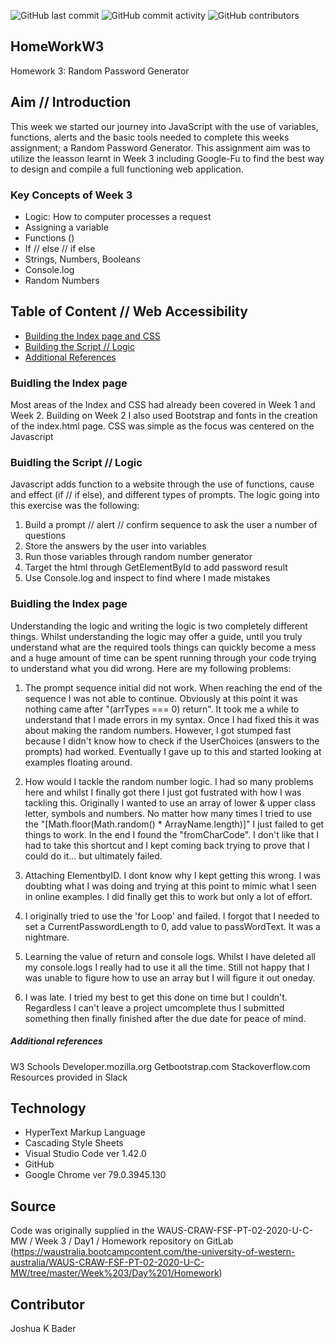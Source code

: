 ![GitHub last commit](https://img.shields.io/github/last-commit/Ryuku72/HomeworkW3?style=for-the-badge)
![GitHub commit activity](https://img.shields.io/github/commit-activity/y/Ryuku72/HomeworkW3?style=for-the-badge)
![GitHub contributors](https://img.shields.io/github/contributors/Ryuku72/HomeworkW3?style=for-the-badge)

## HomeWorkW3
Homework 3: Random Password Generator

## Aim // Introduction
This week we started our journey into JavaScript with the use of variables, functions, alerts and the basic tools needed to complete this weeks assignment; a Random Password Generator. This assignment aim was to utilize the leasson learnt in Week 3 including Google-Fu to find the best way to design and compile a full functioning web application.

### Key Concepts of Week 3
* Logic: How to computer processes a request
* Assigning a variable
* Functions ()
* If // else // if else
* Strings, Numbers, Booleans
* Console.log
* Random Numbers

## Table of Content // Web Accessibility
* [Building the Index page and CSS](#Index)
* [Building the Script // Logic](#Logic)
* [Additional References](#Ref)


<a name="Index"></a>

### Buidling the Index page
Most areas of the Index and CSS had already been covered in Week 1 and Week 2. Building on Week 2 I also used Bootstrap and fonts in the creation of the index.html page. CSS was simple as the focus was centered on the Javascript


<a name="Logic"></a>

### Buidling the Script // Logic
Javascript adds function to a website through the use of functions, cause and effect (if // if else), and different types of prompts. The logic going into this exercise was the following:
1. Build a prompt // alert // confirm sequence to ask the user a number of questions
2. Store the answers by the user into variables
3. Run those variables through random number generator
4. Target the html through GetElementById to add password result
5. Use Console.log and inspect to find where I made mistakes

<a name="Problems"></a>

### Buidling the Index page
Understanding the logic and writing the logic is two completely different things. Whilst understanding the logic may offer a guide, until you truly understand what are the required tools things can quickly become a mess and a huge amount of time can be spent running through your code trying to understand what you did wrong. Here are my following problems:

1. The prompt sequence initial did not work. When reaching the end of the sequence I was not able to continue. Obviously at this point it was nothing came after "(arrTypes === 0) return". It took me a while to understand that I made errors in my syntax. Once I had fixed this it was about making the random numbers. However, I got stumped fast because I didn't know how to check if the UserChoices (answers to the prompts) had worked. Eventually I gave up to this and started looking at examples floating around.

2. How would I tackle the random number logic. I had so many problems here and whilst I finally got there I just got fustrated with how I was tackling this. Originally I wanted to use an array of lower & upper class letter, symbols and numbers. No matter how many times I tried to use the "[Math.floor(Math.random() * ArrayName.length)]" I just failed to get things to work. In the end I found the "fromCharCode". I don't like that I had to take this shortcut and I kept coming back trying to prove that I could do it... but ultimately failed.

3. Attaching ElementbyID. I dont know why I kept getting this wrong. I was doubting what I was doing and trying at this point to mimic what I seen in online examples. I did finally get this to work but only a lot of effort.

4. I originally tried to use the 'for Loop' and failed. I forgot that I needed to set a CurrentPasswordLength to 0, add value to passWordText. It was a nightmare. 

5. Learning the value of return and console logs. Whilst I have deleted all my console.logs I really had to use it all the time. Still not happy that I was unable to figure how to use an array but I will figure it out oneday.

6. I was late. I tried my best to get this done on time but I couldn't. Regardless I can't leave a project umcomplete thus I submitted something then finally finished after the due date for peace of mind. 

<a name="Ref"></a>

##### Additional references
W3 Schools
Developer.mozilla.org
Getbootstrap.com
Stackoverflow.com
Resources provided in Slack

## Technology
* HyperText Markup Language
* Cascading Style Sheets
* Visual Studio Code ver 1.42.0
* GitHub
* Google Chrome ver 79.0.3945.130

## Source
Code was originally supplied in the WAUS-CRAW-FSF-PT-02-2020-U-C-MW / Week 3 / Day1 / Homework repository on GitLab (https://waustralia.bootcampcontent.com/the-university-of-western-australia/WAUS-CRAW-FSF-PT-02-2020-U-C-MW/tree/master/Week%203/Day%201/Homework)

## Contributor
Joshua K Bader


